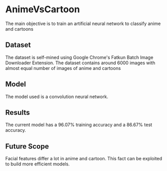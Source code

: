 # AnimeVsCartoon

The main objective is to train an artificial neural network to classify anime and cartoons

## Dataset
The dataset is self-mined using Google Chrome's Fatkun Batch Image Downloader Extension.
The dataset contains around 6000 images with almost equal number of images of anime and cartoons

## Model
The model used is a convolution neural network.

## Results
The current model has a 96.07% training accuracy and a 86.67% test accuracy.

## Future Scope
Facial features differ a lot in anime and cartoon. This fact can be exploited to build more efficient models.
